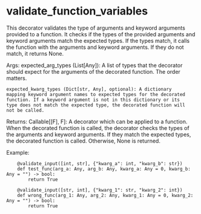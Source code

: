 # validate_function_variables

This decorator validates the type of arguments and keyword arguments
    provided to a function. It checks if the types of the provided
    arguments and keyword arguments match the expected types. If the types
    match, it calls the function with the arguments and keyword arguments.
    If they do not match, it returns None.

Args:
    expected_arg_types (List[Any]): A list of types that the decorator
    should expect for the arguments of the decorated function. The
    order matters.
 
    expected_kwarg_types (Dict[str, Any], optional): A dictionary
    mapping keyword argument names to expected types for the decorated
    function. If a keyword argument is not in this dictionary or its
    type does not match the expected type, the decorated function will
    not be called.

Returns:
    Callable[[F], F]: A decorator which can be applied to a function.
    When the decorated function is called, the decorator checks the
    types of the arguments and keyword arguments. If they match the
    expected types, the decorated function is called. Otherwise,
    None is returned.

Example:
```
    @validate_input([int, str], {"kwarg_a": int, "kwarg_b": str})
    def test_func(arg_a: Any, arg_b: Any, kwarg_a: Any = 0, kwarg_b: Any = "") -> bool:
        return True

    @validate_input([str, int], {"kwarg_1": str, "kwarg_2": int})
    def wrong_func(arg_1: Any, arg_2: Any, kwarg_1: Any = 0, kwarg_2: Any = "") -> bool:
        return True
```
